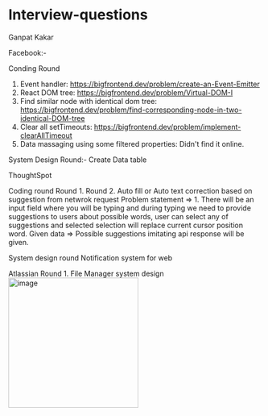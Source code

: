 # Interview-questions

Ganpat Kakar

Facebook:-

Conding Round
  1. Event handler: https://bigfrontend.dev/problem/create-an-Event-Emitter
  2. React DOM tree: https://bigfrontend.dev/problem/Virtual-DOM-I
  3. Find similar node with identical dom tree: https://bigfrontend.dev/problem/find-corresponding-node-in-two-identical-DOM-tree
  4. Clear all setTimeouts: https://bigfrontend.dev/problem/implement-clearAllTimeout
  5. Data massaging using some filtered properties: Didn't find it online.

System Design Round:-
  Create Data table


ThoughtSpot

Coding round
Round 1. 
Round 2. Auto fill or Auto text correction based on suggestion from netwrok request
  Problem statement => 1. There will be an input field where you will be typing and during typing we need to provide suggestions to users about possible words, user can select any of suggestions and selected selection
  will replace current cursor position word.
  Given data => Possible suggestions imitating api response will be given.
  
System design round
  Notification system for web



Atlassian
Round 1. File Manager system design
<img width="258" alt="image" src="https://github.com/Ganpatkakar/Interview-questions/assets/13637167/bfce6f5e-3281-4008-926f-dde57df20876">
